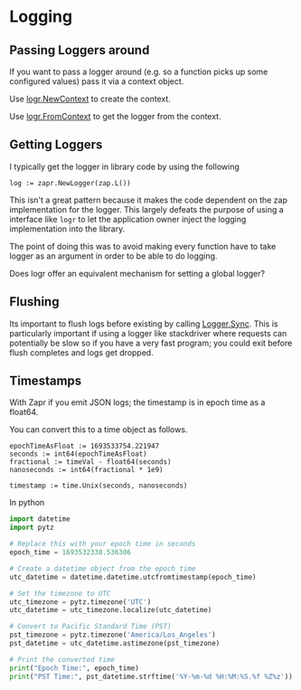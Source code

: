 # Logging

## Passing Loggers around

If you want to pass a logger around (e.g. so a function picks up some configured values)
pass it via a context object.

Use [logr.NewContext](https://pkg.go.dev/github.com/go-logr/logr#NewContext) to
create the context.

Use [logr.FromContext](https://pkg.go.dev/github.com/go-logr/logr#FromContext) to
get the logger from the context.


## Getting Loggers

I typically get the logger in library code by using the following 

```
log := zapr.NewLogger(zap.L())
```

This isn't a great pattern because it makes the code dependent on the zap implementation for the logger.
This largely defeats the purpose of using a interface like `logr` to let the application owner inject the
logging implementation into the library.

The point of doing this was to avoid making every function have to take logger as an argument in order to be able to do logging.

Does logr offer an equivalent mechanism for setting a global logger?

## Flushing

Its important to flush logs before existing by calling [Logger.Sync](https://pkg.go.dev/go.uber.org/zap#Logger.Sync).
This is particularly important if using a logger like stackdriver where requests can potentially be slow so if you have
a very fast program; you could exit before flush completes and logs get dropped.

## Timestamps

With Zapr if you emit JSON logs; the timestamp is in epoch time as a float64.

You can convert this to a time object as follows.

```golang
epochTimeAsFloat := 1693533754.221947
seconds := int64(epochTimeAsFloat)
fractional := timeVal - float64(seconds)
nanoseconds := int64(fractional * 1e9)

timestamp := time.Unix(seconds, nanoseconds)
```

In python

```python
import datetime
import pytz

# Replace this with your epoch time in seconds
epoch_time = 1693532338.536306

# Create a datetime object from the epoch time
utc_datetime = datetime.datetime.utcfromtimestamp(epoch_time)

# Set the timezone to UTC
utc_timezone = pytz.timezone('UTC')
utc_datetime = utc_timezone.localize(utc_datetime)

# Convert to Pacific Standard Time (PST)
pst_timezone = pytz.timezone('America/Los_Angeles')
pst_datetime = utc_datetime.astimezone(pst_timezone)

# Print the converted time
print("Epoch Time:", epoch_time)
print("PST Time:", pst_datetime.strftime('%Y-%m-%d %H:%M:%S.%f %Z%z'))
```


